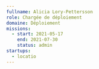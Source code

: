 ```yaml
---
fullname: Alicia Lory-Pettersson
role: Chargée de déploiement 
domaine: Déploiement
missions:
  - start: 2021-05-17
    end: 2021-07-30
    status: admin
startups:
  - locatio
---
```


